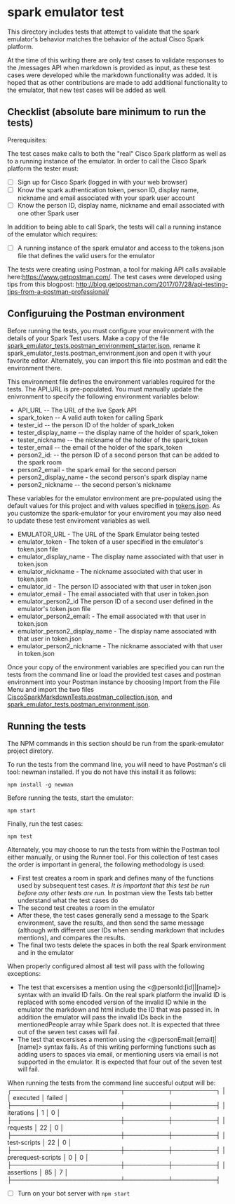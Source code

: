 # spark emulator test
This directory includes tests that attempt to validate that the spark emulator's behavior matches the behavior of the actual Cisco Spark platform.

At the time of this writing there are only test cases to validate responses to the /messages API when markdown is provided as input, as these test cases were developed while the markdown functionality was added.  It is hoped that as other contributions are made to add additional functionality to the emulator, that new test cases will be added as well.

## Checklist (absolute bare minimum to run the tests)

Prerequisites:

The test cases make calls to both the "real" Cisco Spark platform as well as to a running instance of the emulator.   In order to call the Cisco Spark platform the tester must:

- [ ] Sign up for Cisco Spark (logged in with your web browser)
- [ ] Know the spark authentication token, person ID, display name, nickname and email associated with your spark user account
- [ ] Know the person ID, display name, nickname and email associated with one other Spark user

In addition to being able to call Spark, the tests will call a running instance of the emulator which requires:

- [ ] A running instance of the spark emulator and access to the tokens.json file that defines the valid users for the emulator

The tests were creating using Postman, a tool for making API calls available here:https://www.getpostman.com/.   The test cases were developed using tips from this blogpost: http://blog.getpostman.com/2017/07/28/api-testing-tips-from-a-postman-professional/

## Configuruing the Postman environment

Before running the tests, you must configure your environment with the details of your Spark Test users.  Make a copy of the file [spark_emulator_tests.postman_environment_starter.json](./spark_emulator_tests.postman_environment_starter.json), rename it spark_emulator_tests.postman_environment.json and open it with your favorite editor.  Alternately, you can import this file into postman and edit the environment there.  

This environment file defines the environment variables required for the tests.   The API_URL is pre-populated.  You must manually update the enivronment to specify the following environment variables below:
* API_URL -- The URL of the live Spark API
* spark_token -- A valid auth token for calling Spark
* tester_id -- the person ID of the holder of spark_token
* tester_display_name -- the display name of the holder of spark_token
* tester_nickname -- the nickname of the holder of the spark_token
* tester_email -- the email of the holder of the spark_token
* person2_id: -- the person ID of a second person that can be added to the spark room
* person2_email - the spark email for the second person
* person2_display_name - the second person's spark display name
* person2_nickname -- the second person's nickname

These variables for the emulator environment are pre-populated using the default values for this project and with values specified in [tokens.json](./tokens.json).   As you customize the spark-emulator for your enviroment you may also need to update these test enviroment variables as well.

* EMULATOR_URL - The URL of the Spark Emulator being tested
* emulator_token - The token of a user specified in the emulator's token.json file
* emulator_display_name - The display name associated with that user in token.json
* emulator_nickname - The nickname associated with that user in token.json
* emulator_id - The person ID associated with that user in token.json
* emulator_email - The email associated with that user in token.json
* emulator_person2_id The person ID of a second user defined in the emulator's token.json file
* emulator_person2_email: - The email associated with that user in token.json
* emulator_person2_display_name - The display name associated with that user in token.json
* emulator_person2_nickname - The nickname associated with that user in token.json

Once your copy of the environment variables are specified you can run the tests from the command line or load the provided test cases and postman environment into your Postman instance by choosing Import from the File Menu and import the two files [CiscoSparkMarkdownTests.postman_collection.json](./CiscoSparkMarkdownTests.postman_collection.json), and [spark_emulator_tests.postman_environment.json](./spark_emulator_tests.postman_environment.json).  

## Running the tests
The NPM commands in this section should be run from the spark-emulator project diretory.

To run the tests from the command line, you will need to have Postman's cli tool: newman installed.   If you do not have this install it as follows:
    
    npm install -g newman

Before running the tests, start the emulator:

    npm start

Finally, run the test cases:

    npm test

Alternately, you may choose to run the tests from within the Postman tool either manually, or using the Runner tool.    For this collection of test cases the order is important in general, the following methodology is used:
* First test creates a room in spark and defines many of the functions used by subsequent test cases.  *It is important that this test be run before any other tests are run.*   In postman view the Tests tab better understand what the test cases do
* The second test creates a room in the emulator
* After these, the test cases generally send a message to the Spark environment, save the results, and then send the same message (although with different user IDs when sending markdown that includes mentions), and compares the results.
* The final two tests delete the spaces in both the real Spark environment and in the emulator


When properly configured almost all test will pass with the following exceptions:
* The test that excersises a mention using the <@personId:[id]|[name]> syntax with an invalid ID fails.  On the real spark platform the invalid ID is replaced with some encoded version of the invalid ID while in the emulator the markdown and html include the ID that was passed in.  In addition the emulator will pass the invalid IDs back in the mentionedPeople array while Spark does not. It is expected that three out of the seven test cases will fail. 
* The test that excersises a mention using the <@personEmail:[email]|[name]> syntax fails.  As of this writing performing functions such as adding users to spaces via email, or mentioning users via email is not supported in the emulator.   It is expected that four out of the seven test will fail.

When running the tests from the command line succesful output will be:
┌─────────────────────────┬──────────┬──────────┐
│                         │ executed │   failed │
├─────────────────────────┼──────────┼──────────┤
│              iterations │        1 │        0 │
├─────────────────────────┼──────────┼──────────┤
│                requests │       22 │        0 │
├─────────────────────────┼──────────┼──────────┤
│            test-scripts │       22 │        0 │
├─────────────────────────┼──────────┼──────────┤
│      prerequest-scripts │        0 │        0 │
├─────────────────────────┼──────────┼──────────┤
│              assertions │       85 │        7 │
├─────────────────────────┴──────────┴──────────┤



- [ ] Turn on your bot server with ```npm start```
